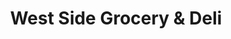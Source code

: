 ---
title: "West Side Grocery & Deli"
url: /atlantic-city/west-side-grocery-and-deli/
shop: convenience
---